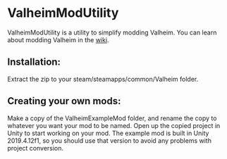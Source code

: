 # ValheimModUtility
ValheimModUtility is a utility to simplify modding Valheim.
You can learn about modding Valheim in the <a href="https://github.com/EmpioDavion/ValheimMod/wiki">wiki</a>.

<h2>Installation:</h2>
Extract the zip to your steam/steamapps/common/Valheim folder.

<h2>Creating your own mods:</h2>
Make a copy of the ValheimExampleMod folder, and rename the copy to whatever you want your mod to be named.
Open up the copied project in Unity to start working on your mod.
The example mod is built in Unity 2019.4.12f1, so you should use that version to avoid any problems with project conversion.
